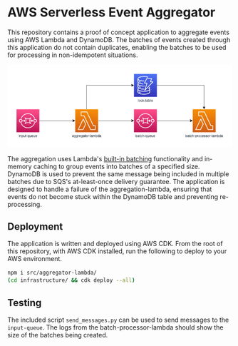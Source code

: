 # AWS Serverless Event Aggregator

This repository contains a proof of concept application to aggregate events using AWS Lambda and DynamoDB. The batches of events created through this application do not contain duplicates, enabling the batches to be used for processing in non-idempotent situations.

![An AWS architecture diagram. Starts on the left with an SQS queue, named "input-queue", follows an arrow to the right to the "aggregator-lambda". The flow continues right from the "aggregator-lambda" into a DynamoDB table, "lock-table", and another SQS queue, "batch-queue". Both the table and the second queue have an arrow into the final element, the "batch-processor-lambda".](docs/images/architecture.png)

The aggregation uses Lambda's [built-in batching](https://aws.amazon.com/about-aws/whats-new/2020/11/aws-lambda-now-supports-batch-windows-of-up-to-5-minutes-for-functions/) functionality and in-memory caching to group events into batches of a specified size. DynamoDB is used to prevent the same message being included in multiple batches due to SQS's at-least-once delivery guarantee. The application is designed to handle a failure of the aggregation-lambda, ensuring that events do not become stuck within the DynamoDB table and preventing re-processing.

## Deployment

The application is written and deployed using AWS CDK. From the root of this repository, with AWS CDK installed, run the following to deploy to your AWS environment.

```sh
npm i src/aggregator-lambda/
(cd infrastructure/ && cdk deploy --all)
```

## Testing

The included script `send_messages.py` can be used to send messages to the `input-queue`. The logs from the batch-processor-lambda should show the size of the batches being created.
